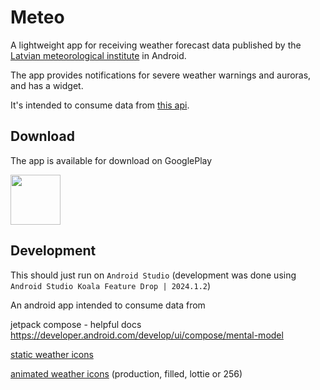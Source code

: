 # Meteo

A lightweight app for receiving weather forecast data published by the [Latvian meteorological institute](https://videscentrs.lvgmc.lv/) in Android.

The app provides notifications for severe weather warnings and auroras, and has a widget.

It's intended to consume data from [this api](https://github.com/kristapsbe/meteo_server).

## Download

The app is available for download on GooglePlay

[<img src="https://play.google.com/intl/en_us/badges/images/generic/en-play-badge.png"
     height="80">](https://play.google.com/store/apps/details?id=lv.kristapsbe.meteo_android)

## Development

This should just run on `Android Studio` (development was done using `Android Studio Koala Feature Drop | 2024.1.2`)

An android app intended to consume data from 

jetpack compose - helpful docs
https://developer.android.com/develop/ui/compose/mental-model

[static weather icons](https://github.com/kristapsbe/WeatherNowIcons)

[animated weather icons](https://github.com/kristapsbe/weather-icons) (production, filled, lottie or 256)
